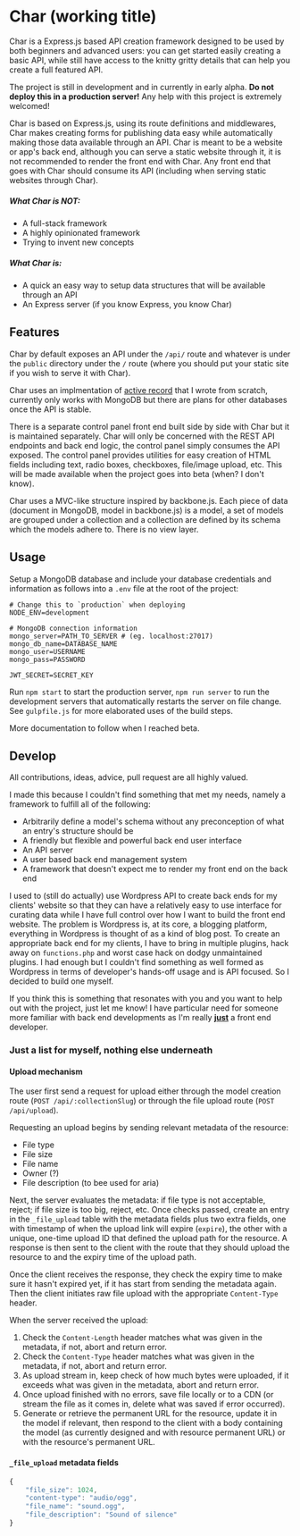 # Char (working title)

Char is a Express.js based API creation framework designed to be used by both beginners and advanced users: you can get started easily creating a basic API, while still have access to the knitty gritty details that can help you create a full featured API.

The project is still in development and in currently in early alpha. **Do not deploy this in a production server!** Any help with this project is extremely welcomed!

Char is based on Express.js, using its route definitions and middlewares, Char makes creating forms for publishing data easy while automatically making those data available through an API. Char is meant to be a website or app's back end, although you can serve a static website through it, it is not recommended to render the front end with Char. Any front end that goes with Char should consume its API (including when serving static websites through Char).

##### What Char is NOT:
- A full-stack framework
- A highly opinionated framework
- Trying to invent new concepts

##### What Char is:
- A quick an easy way to setup data structures that will be available through an API
- An Express server (if you know Express, you know Char)

## Features
Char by default exposes an API under the `/api/` route and whatever is under the `public` directory under the `/` route (where you should put your static site if you wish to serve it with Char).

Char uses an implmentation of [active record](https://github.com/limzykenneth/absurd-raven) that I wrote from scratch, currently only works with MongoDB but there are plans for other databases once the API is stable.

There is a separate control panel front end built side by side with Char but it is maintained separately. Char will only be concerned with the REST API endpoints and back end logic, the control panel simply consumes the API exposed. The control panel provides utilities for easy creation of HTML fields including text, radio boxes, checkboxes, file/image upload, etc. This will be made available when the project goes into beta (when? I don't know).

Char uses a MVC-like structure inspired by backbone.js. Each piece of data (document in MongoDB, model in backbone.js) is a model, a set of models are grouped under a collection and a collection are defined by its schema which the models adhere to. There is no view layer.

## Usage
Setup a MongoDB database and include your database credentials and information as follows into a `.env` file at the root of the project:
```
# Change this to `production` when deploying
NODE_ENV=development

# MongoDB connection information
mongo_server=PATH_TO_SERVER # (eg. localhost:27017)
mongo_db_name=DATABASE_NAME
mongo_user=USERNAME
mongo_pass=PASSWORD

JWT_SECRET=SECRET_KEY
```

Run `npm start` to start the production server, `npm run server` to run the development servers that automatically restarts the server on file change. See `gulpfile.js` for more elaborated uses of the build steps.

More documentation to follow when I reached beta.

## Develop
All contributions, ideas, advice, pull request are all highly valued.

I made this because I couldn't find something that met my needs, namely a framework to fulfill all of the following:
- Arbitrarily define a model's schema without any preconception of what an entry's structure should be
- A friendly but flexible and powerful back end user interface
- An API server
- A user based back end management system
- A framework that doesn't expect me to render my front end on the back end

I used to (still do actually) use Wordpress API to create back ends for my clients' website so that they can have a relatively easy to use interface for curating data while I have full control over how I want to build the front end website. The problem is Wordpress is, at its core, a blogging platform, everything in Wordpress is thought of as a kind of blog post. To create an appropriate back end for my clients, I have to bring in multiple plugins, hack away on `functions.php` and worst case hack on dodgy unmaintained plugins. I had enough but I couldn't find something as well formed as Wordpress in terms of developer's hands-off usage and is API focused. So I decided to build one myself.

If you think this is something that resonates with you and you want to help out with the project, just let me know! I have particular need for someone more familiar with back end developments as I'm really [**just**](https://media.giphy.com/media/3ELtfmA4Apkju/giphy.gif) a front end developer.

### Just a list for myself, nothing else underneath
#### Upload mechanism

The user first send a request for upload either through the model creation route (`POST /api/:collectionSlug`) or through the file upload route (`POST /api/upload`).

Requesting an upload begins by sending relevant metadata of the resource:
* File type
* File size
* File name
* Owner (?)
* File description (to bee used for aria)

Next, the server evaluates the metadata: if file type is not acceptable, reject; if file size is too big, reject, etc. Once checks passed, create an entry in the `_file_upload` table with the metadata fields plus two extra fields, one with timestamp of when the upload link will expire (`expire`), the other with a unique, one-time upload ID that defined the upload path for the resource. A response is then sent to the client with the route that they should upload the resource to and the expiry time of the upload path.

Once the client receives the response, they check the expiry time to make sure it hasn't expired yet, if it has start from sending the metadata again. Then the client initiates raw file upload with the appropriate `Content-Type` header.

When the server received the upload:
1. Check the `Content-Length` header matches what was given in the metadata, if not, abort and return error.
2. Check the `Content-Type` header matches what was given in the metadata, if not, abort and return error.
3. As upload stream in, keep check of how much bytes were uploaded, if it exceeds what was given in the metadata, abort and return error.
4. Once upload finished with no errors, save file locally or to a CDN (or stream the file as it comes in, delete what was saved if error occurred).
5. Generate or retrieve the permanent URL for the resource, update it in the model if relevant, then respond to the client with a body containing the model (as currently designed and with resource permanent URL) or with the resource's permanent URL.

#### `_file_upload` metadata fields

```javascript
{
	"file_size": 1024,
	"content-type": "audio/ogg",
	"file_name": "sound.ogg",
	"file_description": "Sound of silence"
}
```